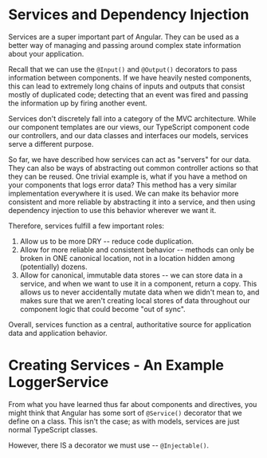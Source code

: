 # Services and Dependency Injection
Services are a super important part of Angular. They can be used as a
 better way of managing and passing around complex state information about your application.

Recall that we can use the `@Input()` and `@Output()` decorators to pass information
between components. If we have heavily nested components, this can lead to extremely
long chains of inputs and outputs that consist mostly of duplicated code;
detecting that an event was fired and passing the information up by firing another event.

Services don't discretely fall into a category of the MVC architecture. While our
component templates are our views, our TypeScript component code our controllers,
and our data classes and interfaces our models, services serve a different purpose.

So far, we have described how services can act as "servers" for our data. They can
also be ways of abstracting out common controller actions so that they can be reused.
One trivial example is, what if you have a method on your components that logs error data?
This method has a very similar implementation everywhere it is used. We can make its
behavior more consistent and more reliable by abstracting it into a service, and then
using dependency injection to use this behavior wherever we want it.

Therefore, services fulfill a few important roles:
1. Allow us to be more DRY -- reduce code duplication.
2. Allow for more reliable and consistent behavior -- methods can only be broken
in ONE canonical location, not in a location hidden among (potentially) dozens.
3. Allow for canonical, immutable data stores -- we can store data in a service,
and when we want to use it in a component, return a copy. This allows us to never
accidentally mutate data when we didn't mean to, and makes sure that we aren't
creating local stores of data throughout our component logic that could become
"out of sync".

Overall, services function as a central, authoritative source for application
data and application behavior.

# Creating Services - An Example LoggerService
From what you have learned thus far about components and directives, you might
think that Angular has some sort of `@Service()` decorator that we define on a class.
This isn't the case; as with models, services are just normal TypeScript classes. 

However, there IS a decorator we must use -- `@Injectable()`.
